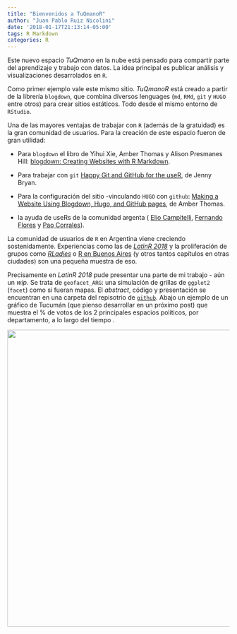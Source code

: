 ```yaml
---
title: "Bienvenidos a TuQmanoR"
author: "Juan Pablo Ruiz Nicolini"
date: '2018-01-17T21:13:14-05:00'
tags: R Markdown
categories: R
---
```




Este nuevo espacio _TuQmano_ en la nube está pensado para compartir parte del aprendizaje y trabajo con datos. La idea principal es publicar análisis y visualizaciones desarrolados en `R`. 

Como primer ejemplo vale este mismo sitio. *TuQmanoR* está creado a partir de la librería `blogdown`, que combina diversos lenguages (`md`, `RMd`, `git` y `HUGO` entre otros) para crear sitios estáticos. Todo desde el mismo entorno de `RStudio`. 

Una de las mayores ventajas de trabajar con `R` (además de la gratuidad) es la gran comunidad de usuarios. Para la creación de este espacio fueron de gran utilidad: 

* Para `blogdown` el libro de Yihui Xie, Amber Thomas y Alison Presmanes Hill: [blogdown: Creating Websites with R Markdown](https://bookdown.org/yihui/blogdown/).

* Para trabajar con `git` [Happy Git and GitHub for the useR](https://happygitwithr.com/), de Jenny Bryan.

* Para la configuración del sitio -vinculando `HUGO` con `github`: [Making a Website Using Blogdown, Hugo, and GitHub pages](http://amber.rbind.io/blog/2016/12/19/creatingsite/), de Amber Thomas.

* la ayuda de useRs de la comunidad argenta ( [Elio Campitelli](https://twitter.com/d_olivaw), [Fernando Flores](https://twitter.com/ds_floresf) y [Pao Corrales](https://twitter.com/PaobCorrales)).

La comunidad de usuarios de `R` en Argentina viene creciendo sostenidamente. Experiencias como las de [*LatinR 2018*](http://latin-r.com/) y la proliferación de grupos como [*RLadies*](https://twitter.com/RLadiesBA) o [R en Buenos Aires](https://twitter.com/renbaires) (y otros tantos capítulos en otras ciudades) son una pequeña muestra de eso. 

Precisamente en *LatinR 2018* pude presentar una parte de mi trabajo - aún un _wip_. Se trata de `geofacet_ARG`: una simulación de grillas de `ggplot2` (`facet`) como si fueran mapas. El _abstract_, código y presentación se encuentran en una carpeta del repisotrio de [`github`](https://github.com/TuQmano/geofacet_ARG/tree/master/.LatinR). Abajo un ejemplo de un gráfico de Tucumán (que pienso desarrollar en un próximo post) que muestra el % de votos de los 2 principales espacios políticos, por departamento, a lo largo del tiempo .

<img src="2018-01-17-Bienvenidos-a-TuQmanoR_files/figure-html/DATA TUC-1.png" width="672" />

